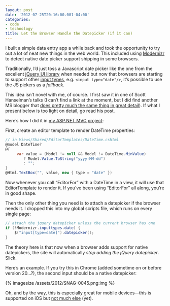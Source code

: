 ```yaml
---
layout: post
date: '2012-07-25T20:16:00.001-04:00'
categories:
- code
- technology
title: Let the Browser Handle the Datepicker (if it can)
---
```


I built a simple data entry app a while back and took the opportunity to try out a lot of neat new things in the web world. This included using [Modernizr](http://modernizr.com/) to detect native date picker support shipping in some browsers.

Traditionally, I’d just toss a Javascript date picker like the one from the excellent [jQuery UI library](http://jqueryui.com/demos/datepicker/) when needed but now that browsers are starting to support other [input types](http://www.w3.org/TR/html-markup/input.html#input), e.g. `<input type="date"/>`, it’s possible to use the JS pickers as a *fallback*.

This idea isn’t novel with me, of course. I first saw it in one of Scott Hanselman’s talks (I can’t find a link at the moment, but I did find another MS blogger that [does pretty much the same thing in great detail](http://www.asp.net/mvc/tutorials/javascript/using-the-html5-and-jquery-ui-datepicker-popup-calendar-with-aspnet-mvc/using-the-html5-and-jquery-ui-datepicker-popup-calendar-with-aspnet-mvc-part-4)). If what I present below is too light on detail, go read his post.

Here’s how I did it in [my ASP.NET MVC project](https://github.com/mharen/service-tracker/):

First, create an editor template to render DateTime properties:
```cs
// in Views/Shared/EditorTemplates/DateTime.cshtml
﻿@model DateTime?
@{ 
     var value = (Model != null && Model != DateTime.MinValue)
        ? Model.Value.ToString("yyyy-MM-dd") 
        : ""; 
}
@Html.TextBox("", value, new { type = "date" })
```

Now whenever you call “EditorFor” with a DateTime in a view, it will use that EditorTemplate to render it. If you’ve been using “EditorFor” all along, you’re in good shape.

Then the only other thing you need is to attach a datepicker if the browser needs it. I dropped this into my global scripts file, which runs on every single page:

```cs
// attach the jquery datepicker unless the current browser has one
if (!Modernizr.inputtypes.date) {
    $("input[type=date]").datepicker();
}
```

The theory here is that now when a browser adds support for native datepickers, the site will automatically *stop adding the jQuery datepicker*. Slick.

Here’s an example. If you try this in Chrome (added sometime on or before version 20...?), the second input should be a native datepicker:

{% imagesize /assets/2012/SNAG-0045.png:img %}

Oh, and by the way, this is especially great for mobile devices—this is supported on iOS but [not much else](http://caniuse.com/#feat=input-datetime) (yet).